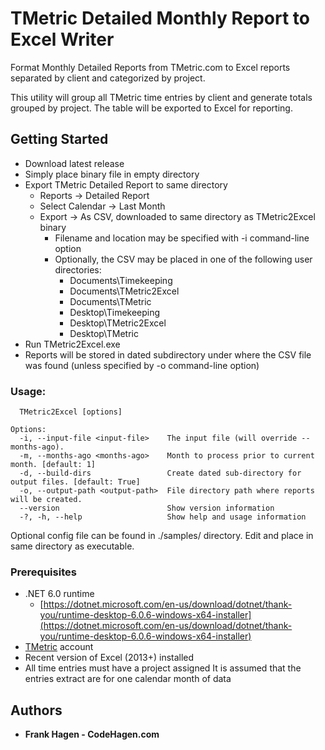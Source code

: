 # TMetric Detailed Monthly Report to Excel Writer

Format Monthly Detailed Reports from TMetric.com to Excel reports separated by client and categorized by project.

This utility will group all TMetric time entries by client and generate totals grouped by project.  The table will be exported to Excel for reporting.

## Getting Started

- Download latest release
- Simply place binary file in empty directory
- Export TMetric Detailed Report to same directory
    - Reports -> Detailed Report
    - Select Calendar -> Last Month
    - Export -> As CSV, downloaded to same directory as TMetric2Excel binary
        - Filename and location may be specified with -i command-line option
        - Optionally, the CSV may be placed in one of the following user directories:
            - Documents\Timekeeping
            - Documents\TMetric2Excel
            - Documents\TMetric
            - Desktop\Timekeeping
            - Desktop\TMetric2Excel
            - Desktop\TMetric
- Run TMetric2Excel.exe
- Reports will be stored in dated subdirectory under where the CSV file was found (unless specified by -o command-line option)


### Usage:
```
  TMetric2Excel [options]

Options:
  -i, --input-file <input-file>    The input file (will override --months-ago).
  -m, --months-ago <months-ago>    Month to process prior to current month. [default: 1]
  -d, --build-dirs                 Create dated sub-directory for output files. [default: True]
  -o, --output-path <output-path>  File directory path where reports will be created.
  --version                        Show version information
  -?, -h, --help                   Show help and usage information
```

Optional config file can be found in ./samples/ directory.  Edit and place in same directory as executable.

### Prerequisites
- .NET 6.0 runtime 
  - [https://dotnet.microsoft.com/en-us/download/dotnet/thank-you/runtime-desktop-6.0.6-windows-x64-installer](https://dotnet.microsoft.com/en-us/download/dotnet/thank-you/runtime-desktop-6.0.6-windows-x64-installer)
- [TMetric](https://app.tmetric.com/) account
- Recent version of Excel (2013+) installed
- All time entries must have a project assigned
It is assumed that the entries extract are for one calendar month of data



## Authors

* **Frank Hagen - CodeHagen.com**


